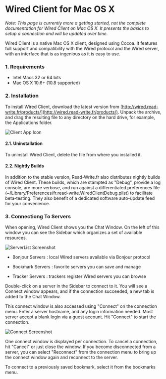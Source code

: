 # Wired Client for Mac OS X

*Note: This page is currently more a getting started, not the complete documentation for Wired Client on Mac OS X. It presents the basics to setup a connection and will be updated over time.*

Wired Client is a native Mac OS X client, designed using Cocoa. It features full support and compatibility with the Wired protocol and the Wired server, with an interface that is as ingenious as it is easy to use. 

### 1. Requirements

- Intel Macs 32 or 64 bits
- Mac OS X 10.6+ (10.8 supported)


### 2. Installation

To install Wired Client, download the latest version from [http://wired.read-write.fr/products/](http://wired.read-write.fr/products/). Unpack the archive, and drag the resulting file to any directory on the hard drive, for example, the Applications folder. 

![Client App Icon](img/client-app.jpg)

#### 2.1. Uninstallation

To uninstall Wired Client, delete the file from where you installed it. 

#### 2.2. Nightly Builds

In addition to the stable version, Read-Write.fr also distributes nightly builds of Wired Client. These builds, which are stampted as "Debug", provide a log console, are more verbose, and run against a differentiated preferences file (~/Library/Preferences/fr.read-write.WiredClientDebug.plist) to facilitate beta-testing. They also benefit of a dedicated software auto-update feed for your convenience. 

### 3. Connectiong To Servers

When opening, Wired Client shows you the Chat Window. On the left of this window you can see the Sidebar which organizes a set of available resources. 

![ServerList Screenshot](../img/overview.png)

* Bonjour Servers : local Wired servers available via Bonjour protocol

* Bookmark Servers : favorite servers you can save and manage

* Tracker Servers : trackers register Wired servers you can browse

Double-click on a server in the Sidebar to connect to it. You will see a Connect window appears, and if the connection succeeded, a new tab is added to the Chat Window.

This connect window is also accessed using "Connect" on the connection menu. Enter a server hostname, and any login information needed. Most server accept a blank login via a guest account. Hit "Connect" to start the connection. 

![Connect Screenshot](img/connect.png)

One connect window is displayed per connection. To cancel a connection, hit "Cancel" or just close the window. If you become disconnected from a server, you can select "Reconnect" from the connection menu to bring up the connect window again and reconnect to the server. 

To connect to a previously saved bookmark, select it from the bookmarks menu.
